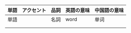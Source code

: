 | <ruby><span>単語</span><rt data-rt="たんご"></rt></ruby> | <ruby><span>アクセント</span><rt data-rt="あくせんと"></rt></ruby> | <ruby><span>品詞</span><rt data-rt="ひんし"></rt></ruby> | <ruby><span>英語</span><rt data-rt="えいご"></rt></ruby>の意味 | 中国語の<ruby><span>意味</span><rt data-rt="いみ"></rt></ruby> |
| -------------------------------------------------------- | ------------------------------------------------------------ | -------------------------------------------------------- | ------------------------------------------------------------ | ------------------------------------------------------------ |
| 単語                                                     |                                                              | 名詞                                                     | word                                                         | 单词                                                         |
|                                                          |                                                              |                                                          |                                                              |                                                              |
|                                                          |                                                              |                                                          |                                                              |                                                              |

